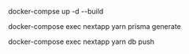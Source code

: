 docker-compse up -d --build

docker-compose exec nextapp yarn prisma generate

docker-compose exec nextapp yarn db push